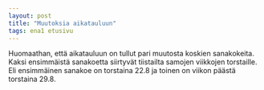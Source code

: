 ```yaml
---
layout: post
title: "Muutoksia aikatauluun"
tags: ena1 etusivu
---
```


Huomaathan, että aikatauluun on tullut pari muutosta koskien sanakokeita. Kaksi ensimmäistä sanakoetta siirtyvät tiistailta samojen viikkojen torstaille. Eli ensimmäinen sanakoe on torstaina 22.8 ja toinen on viikon päästä torstaina 29.8.

